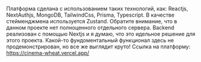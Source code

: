 Платформа сделана с использованием таких технологий, как: Reactjs, NextAuthjs, MongoDB, TailwindCss, Prisma, Typescript. В качестве стейменджмена используется Zustand. Обратите внимание, что в данном проекте нет полноценного отдельного сервера. Backend реализован с помощью Nextjs и я думаю, что это идельное решение для этого проекта. Какой-то фундоментальный функционал здесь не продемонстрирован, но все же выглядит круто!
Ссылка на платформу: https://cinema-wheat.vercel.app/
